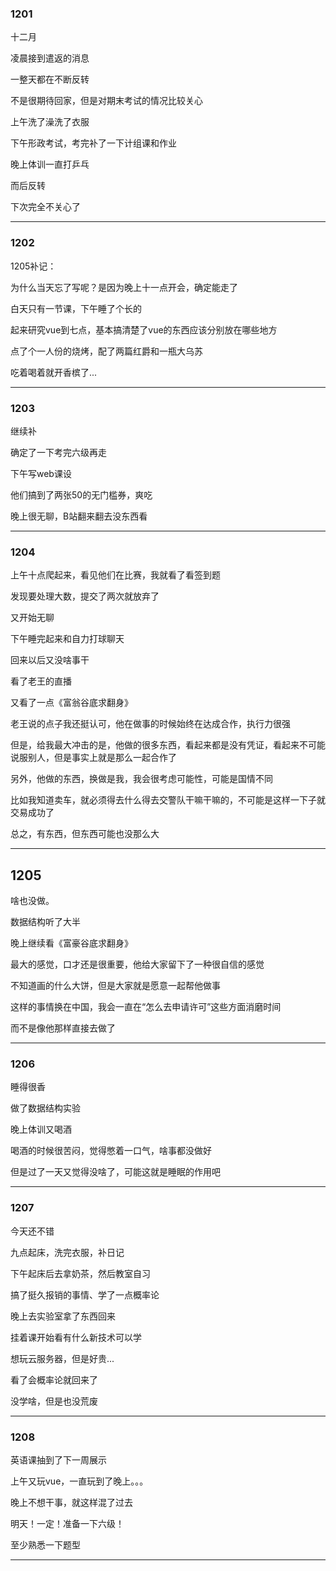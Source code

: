 ### 1201

十二月

凌晨接到遣返的消息

一整天都在不断反转

不是很期待回家，但是对期末考试的情况比较关心

上午洗了澡洗了衣服

下午形政考试，考完补了一下计组课和作业

晚上体训一直打乒乓

而后反转

下次完全不关心了


___

### 1202

1205补记：

为什么当天忘了写呢？是因为晚上十一点开会，确定能走了

白天只有一节课，下午睡了个长的

起来研究vue到七点，基本搞清楚了vue的东西应该分别放在哪些地方

点了个一人份的烧烤，配了两篇红爵和一瓶大乌苏

吃着喝着就开香槟了...

___

### 1203

继续补

确定了一下考完六级再走

下午写web课设

他们搞到了两张50的无门槛券，爽吃

晚上很无聊，B站翻来翻去没东西看

___

### 1204

上午十点爬起来，看见他们在比赛，我就看了看签到题

发现要处理大数，提交了两次就放弃了

又开始无聊

下午睡完起来和自力打球聊天

回来以后又没啥事干

看了老王的直播

又看了一点《富翁谷底求翻身》

老王说的点子我还挺认可，他在做事的时候始终在达成合作，执行力很强

但是，给我最大冲击的是，他做的很多东西，看起来都是没有凭证，看起来不可能说服别人，但是事实上就是那么一起合作了

另外，他做的东西，换做是我，我会很考虑可能性，可能是国情不同

比如我知道卖车，就必须得去什么得去交警队干嘛干嘛的，不可能是这样一下子就交易成功了

总之，有东西，但东西可能也没那么大

___
## 1205

啥也没做。

数据结构听了大半

晚上继续看《富豪谷底求翻身》

最大的感觉，口才还是很重要，他给大家留下了一种很自信的感觉

不知道画的什么大饼，但是大家就是愿意一起帮他做事

这样的事情换在中国，我会一直在“怎么去申请许可”这些方面消磨时间

而不是像他那样直接去做了

___

### 1206

睡得很香

做了数据结构实验

晚上体训又喝酒

喝酒的时候很苦闷，觉得憋着一口气，啥事都没做好

但是过了一天又觉得没啥了，可能这就是睡眠的作用吧

___

### 1207

今天还不错

九点起床，洗完衣服，补日记

下午起床后去拿奶茶，然后教室自习

搞了挺久报销的事情、学了一点概率论

晚上去实验室拿了东西回来

挂着课开始看有什么新技术可以学

想玩云服务器，但是好贵...

看了会概率论就回来了

没学啥，但是也没荒废


___

### 1208

英语课抽到了下一周展示

上午又玩vue，一直玩到了晚上。。。

晚上不想干事，就这样混了过去

明天！一定！准备一下六级！

至少熟悉一下题型


___